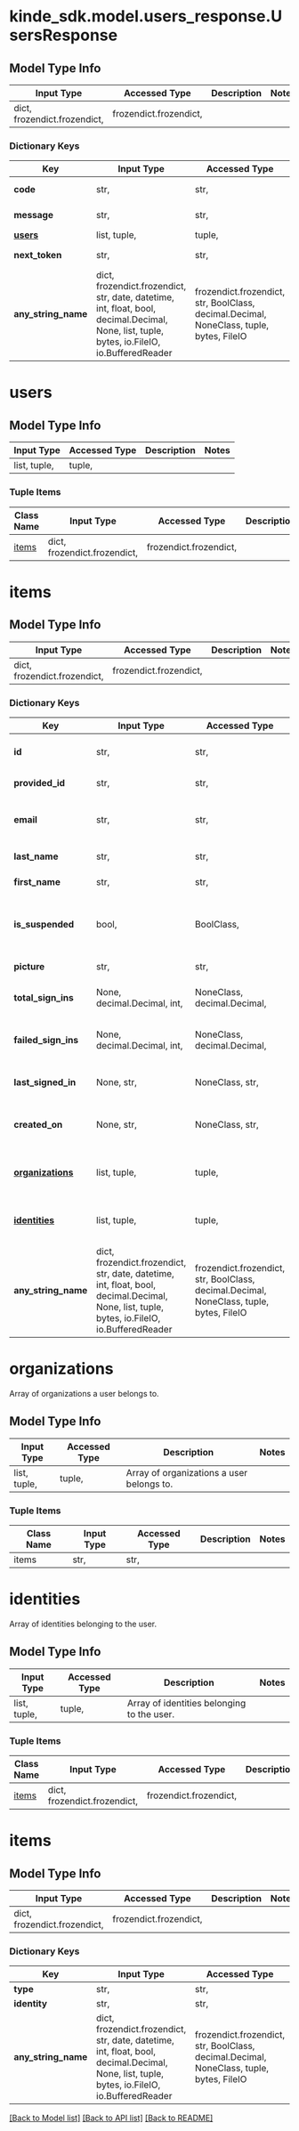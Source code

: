 # kinde_sdk.model.users_response.UsersResponse

## Model Type Info
Input Type | Accessed Type | Description | Notes
------------ | ------------- | ------------- | -------------
dict, frozendict.frozendict,  | frozendict.frozendict,  |  | 

### Dictionary Keys
Key | Input Type | Accessed Type | Description | Notes
------------ | ------------- | ------------- | ------------- | -------------
**code** | str,  | str,  | Response code. | [optional] 
**message** | str,  | str,  | Response message. | [optional] 
**[users](#users)** | list, tuple,  | tuple,  |  | [optional] 
**next_token** | str,  | str,  | Pagination token. | [optional] 
**any_string_name** | dict, frozendict.frozendict, str, date, datetime, int, float, bool, decimal.Decimal, None, list, tuple, bytes, io.FileIO, io.BufferedReader | frozendict.frozendict, str, BoolClass, decimal.Decimal, NoneClass, tuple, bytes, FileIO | any string name can be used but the value must be the correct type | [optional]

# users

## Model Type Info
Input Type | Accessed Type | Description | Notes
------------ | ------------- | ------------- | -------------
list, tuple,  | tuple,  |  | 

### Tuple Items
Class Name | Input Type | Accessed Type | Description | Notes
------------- | ------------- | ------------- | ------------- | -------------
[items](#items) | dict, frozendict.frozendict,  | frozendict.frozendict,  |  | 

# items

## Model Type Info
Input Type | Accessed Type | Description | Notes
------------ | ------------- | ------------- | -------------
dict, frozendict.frozendict,  | frozendict.frozendict,  |  | 

### Dictionary Keys
Key | Input Type | Accessed Type | Description | Notes
------------ | ------------- | ------------- | ------------- | -------------
**id** | str,  | str,  | Unique id of the user in Kinde. | [optional] 
**provided_id** | str,  | str,  | External id for user. | [optional] 
**email** | str,  | str,  | Default email address of the user in Kinde. | [optional] 
**last_name** | str,  | str,  | User&#x27;s last name. | [optional] 
**first_name** | str,  | str,  | User&#x27;s first name. | [optional] 
**is_suspended** | bool,  | BoolClass,  | Whether the user is currently suspended or not. | [optional] 
**picture** | str,  | str,  | User&#x27;s profile picture URL. | [optional] 
**total_sign_ins** | None, decimal.Decimal, int,  | NoneClass, decimal.Decimal,  | Total number of user sign ins. | [optional] 
**failed_sign_ins** | None, decimal.Decimal, int,  | NoneClass, decimal.Decimal,  | Number of consecutive failed user sign ins. | [optional] 
**last_signed_in** | None, str,  | NoneClass, str,  | Last sign in date in ISO 8601 format. | [optional] 
**created_on** | None, str,  | NoneClass, str,  | Date of user creation in ISO 8601 format. | [optional] 
**[organizations](#organizations)** | list, tuple,  | tuple,  | Array of organizations a user belongs to. | [optional] 
**[identities](#identities)** | list, tuple,  | tuple,  | Array of identities belonging to the user. | [optional] 
**any_string_name** | dict, frozendict.frozendict, str, date, datetime, int, float, bool, decimal.Decimal, None, list, tuple, bytes, io.FileIO, io.BufferedReader | frozendict.frozendict, str, BoolClass, decimal.Decimal, NoneClass, tuple, bytes, FileIO | any string name can be used but the value must be the correct type | [optional]

# organizations

Array of organizations a user belongs to.

## Model Type Info
Input Type | Accessed Type | Description | Notes
------------ | ------------- | ------------- | -------------
list, tuple,  | tuple,  | Array of organizations a user belongs to. | 

### Tuple Items
Class Name | Input Type | Accessed Type | Description | Notes
------------- | ------------- | ------------- | ------------- | -------------
items | str,  | str,  |  | 

# identities

Array of identities belonging to the user.

## Model Type Info
Input Type | Accessed Type | Description | Notes
------------ | ------------- | ------------- | -------------
list, tuple,  | tuple,  | Array of identities belonging to the user. | 

### Tuple Items
Class Name | Input Type | Accessed Type | Description | Notes
------------- | ------------- | ------------- | ------------- | -------------
[items](#items) | dict, frozendict.frozendict,  | frozendict.frozendict,  |  | 

# items

## Model Type Info
Input Type | Accessed Type | Description | Notes
------------ | ------------- | ------------- | -------------
dict, frozendict.frozendict,  | frozendict.frozendict,  |  | 

### Dictionary Keys
Key | Input Type | Accessed Type | Description | Notes
------------ | ------------- | ------------- | ------------- | -------------
**type** | str,  | str,  |  | [optional] 
**identity** | str,  | str,  |  | [optional] 
**any_string_name** | dict, frozendict.frozendict, str, date, datetime, int, float, bool, decimal.Decimal, None, list, tuple, bytes, io.FileIO, io.BufferedReader | frozendict.frozendict, str, BoolClass, decimal.Decimal, NoneClass, tuple, bytes, FileIO | any string name can be used but the value must be the correct type | [optional]

[[Back to Model list]](../../README.md#documentation-for-models) [[Back to API list]](../../README.md#documentation-for-api-endpoints) [[Back to README]](../../README.md)

